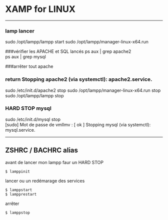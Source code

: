 # XAMP for LINUX

----

### lamp lancer
sudo /opt/lampp/lampp start
sudo /opt/lampp/manager-linux-x64.run

###vérifier les APACHE et SQL lancés
ps aux | grep apache2  
ps aux | grep mysql

###arrêter tout apache
### return Stopping apache2 (via systemctl): apache2.service.
sudo /etc/init.d/apache2 stop
sudo /opt/lampp/manager-linux-x64.run stop
sudo /opt/lampp/lampp stop

### HARD STOP mysql
sudo /etc/init.d/mysql stop                                                                  
[sudo] Mot de passe de vmllmv :
[ ok ] Stopping mysql (via systemctl): mysql.service.

----

## ZSHRC / BACHRC alias
avant de lancer mon lampp faur un HARD STOP
```shell
$ lamppinit
```
lancer ou un redémarage des services
```shell
$ lamppstart
$ lampprestart
```
arrêter
```shell
$ lamppstop
```
